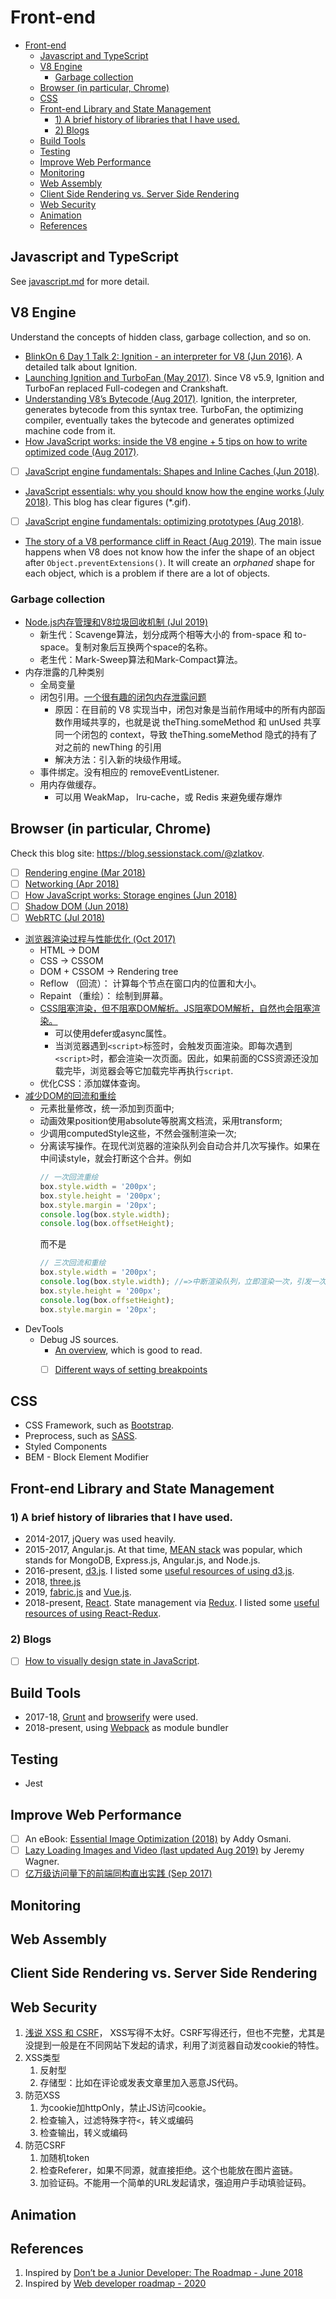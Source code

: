 
# Front-end

- [Front-end](#front-end)
  - [Javascript and TypeScript](#javascript-and-typescript)
  - [V8 Engine](#v8-engine)
    - [Garbage collection](#garbage-collection)
  - [Browser (in particular, Chrome)](#browser-in-particular-chrome)
  - [CSS](#css)
  - [Front-end Library and State Management](#front-end-library-and-state-management)
    - [1) A brief history of libraries that I have used.](#1-a-brief-history-of-libraries-that-i-have-used)
    - [2) Blogs](#2-blogs)
  - [Build Tools](#build-tools)
  - [Testing](#testing)
  - [Improve Web Performance](#improve-web-performance)
  - [Monitoring](#monitoring)
  - [Web Assembly](#web-assembly)
  - [Client Side Rendering vs. Server Side Rendering](#client-side-rendering-vs-server-side-rendering)
  - [Web Security](#web-security)
  - [Animation](#animation)
  - [References](#references)


## Javascript and TypeScript
See [javascript.md](./../programming-languages/JavaScript/javascript.md) for more detail.

## V8 Engine
Understand the concepts of hidden class, garbage collection, and so on.
* [BlinkOn 6 Day 1 Talk 2: Ignition - an interpreter for V8 (Jun 2016)](https://www.youtube.com/watch?time_continue=58&v=r5OWCtuKiAk). A detailed talk about Ignition.
* [Launching Ignition and TurboFan (May 2017)](https://v8.dev/blog/launching-ignition-and-turbofan). Since V8 v5.9, Ignition and TurboFan replaced Full-codegen and Crankshaft.
* [Understanding V8’s Bytecode (Aug 2017)](https://medium.com/dailyjs/understanding-v8s-bytecode-317d46c94775). Ignition, the interpreter, generates bytecode from this syntax tree. TurboFan, the optimizing compiler, eventually takes the bytecode and generates optimized machine code from it.
* [How JavaScript works: inside the V8 engine + 5 tips on how to write optimized code (Aug 2017)](https://blog.sessionstack.com/how-javascript-works-inside-the-v8-engine-5-tips-on-how-to-write-optimized-code-ac089e62b12e).
* [ ] [JavaScript engine fundamentals: Shapes and Inline Caches (Jun 2018)](https://mathiasbynens.be/notes/shapes-ics).
* [JavaScript essentials: why you should know how the engine works (July 2018)](https://www.freecodecamp.org/news/javascript-essentials-why-you-should-know-how-the-engine-works-c2cc0d321553/). This blog has clear figures (*.gif).
* [ ] [JavaScript engine fundamentals: optimizing prototypes (Aug 2018)](https://mathiasbynens.be/notes/prototypes).
* [The story of a V8 performance cliff in React (Aug 2019)](https://v8.dev/blog/react-cliff). The main issue happens when V8 does not know how the infer the shape of an object after `Object.preventExtensions()`. It will create an *orphaned* shape for each object, which is a problem if there are a lot of objects.

### Garbage collection
* [Node.js内存管理和V8垃圾回收机制 (Jul 2019)](https://juejin.im/post/6844903878928891911)
  * 新生代：Scavenge算法，划分成两个相等大小的 from-space 和 to-space。复制对象后互换两个space的名称。
  * 老生代：Mark-Sweep算法和Mark-Compact算法。
* 内存泄露的几种类别
  * 全局变量
  * 闭包引用。[一个很有趣的闭包内存泄露问题](https://cloud.tencent.com/developer/article/1683960)
    * 原因：在目前的 V8 实现当中，闭包对象是当前作用域中的所有内部函数作用域共享的，也就是说 theThing.someMethod 和 unUsed 共享同一个闭包的 context，导致 theThing.someMethod 隐式的持有了对之前的 newThing 的引用
    * 解决方法：引入新的块级作用域。
  * 事件绑定。没有相应的 removeEventListener.
  * 用内存做缓存。
    * 可以用 WeakMap， lru-cache，或 Redis 来避免缓存爆炸


## Browser (in particular, Chrome)
Check this blog site: https://blog.sessionstack.com/@zlatkov.
* [ ] [Rendering engine (Mar 2018)](https://blog.sessionstack.com/how-javascript-works-the-rendering-engine-and-tips-to-optimize-its-performance-7b95553baeda)
* [ ] [Networking (Apr 2018)](https://blog.sessionstack.com/how-javascript-works-inside-the-networking-layer-how-to-optimize-its-performance-and-security-f71b7414d34c)
* [ ] [How JavaScript works: Storage engines (Jun 2018)](https://blog.sessionstack.com/how-javascript-works-storage-engines-how-to-choose-the-proper-storage-api-da50879ef576)
* [ ] [Shadow DOM (Jun 2018)](https://blog.sessionstack.com/how-javascript-works-the-internals-of-shadow-dom-how-to-build-self-contained-components-244331c4de6e)
* [ ] [WebRTC (Jul 2018)](https://blog.sessionstack.com/how-javascript-works-webrtc-and-the-mechanics-of-peer-to-peer-connectivity-87cc56c1d0ab)
* [浏览器渲染过程与性能优化 (Oct 2017)](https://juejin.im/post/6844903501953237006)
  * HTML -> DOM
  * CSS -> CSSOM
  * DOM + CSSOM -> Rendering tree
  * Reflow （回流）： 计算每个节点在窗口内的位置和大小。
  * Repaint （重绘）： 绘制到屏幕。
  * [CSS阻塞渲染，但不阻塞DOM解析。JS阻塞DOM解析，自然也会阻塞渲染。](https://ljf0113.github.io/2017/09/24/how-css-and-js-block-dom/)
    * 可以使用defer或async属性。
    * 当浏览器遇到`<script>`标签时，会触发页面渲染。即每次遇到`<script>`时，都会渲染一次页面。因此，如果前面的CSS资源还没加载完毕，浏览器会等它加载完毕再执行`script`.
  * 优化CSS：添加媒体查询。
* [减少DOM的回流和重绘](https://juejin.im/post/6844904114841714696)
  * 元素批量修改，统一添加到页面中;
  * 动画效果position使用absolute等脱离文档流，采用transform;
  * 少调用computedStyle这些，不然会强制渲染一次;
  * 分离读写操作。在现代浏览器的渲染队列会自动合并几次写操作。如果在中间读style，就会打断这个合并。例如
    ```js
    // 一次回流重绘
    box.style.width = '200px';
    box.style.height = '200px';
    box.style.margin = '20px'; 
    console.log(box.style.width);
    console.log(box.offsetHeight); 
    ```
    而不是
    ```js
    // 三次回流和重绘
    box.style.width = '200px';
    console.log(box.style.width); //=>中断渲染队列，立即渲染一次，引发一次DOM回流和重绘  200px
    box.style.height = '200px'; 
    console.log(box.offsetHeight);
    box.style.margin = '20px'; 
    ```
* DevTools
  * Debug JS sources.
    * [An overview](https://developers.google.com/web/tools/chrome-devtools/javascript), which is good to read.
    * [ ] [Different ways of setting breakpoints](https://developers.google.com/web/tools/chrome-devtools/javascript/breakpoints)


## CSS
* CSS Framework, such as [Bootstrap](https://getbootstrap.com/).
* Preprocess, such as [SASS](https://sass-lang.com/guide).
* Styled Components
* BEM - Block Element Modifier

## Front-end Library and State Management
### 1) A brief history of libraries that I have used.
* 2014-2017, jQuery was used heavily.
* 2015-2017, Angular.js. At that time, [MEAN stack](https://thinkster.io/tutorials/mean-stack) was popular, which stands for MongoDB, Express.js, Angular.js, and Node.js.
* 2016-present, [d3.js](). I listed some [useful resources of using d3.js](./d3js.md).
* 2018, [three.js]()
* 2019, [fabric.js]() and [Vue.js]().
* 2018-present, [React](). State management via [Redux](). I listed some [useful resources of using React-Redux](./react-redux.md).

### 2) Blogs
* [ ] [How to visually design state in JavaScript](https://www.freecodecamp.org/news/how-to-visually-design-state-in-javascript-3a6a1aadab2b/).


## Build Tools
* 2017-18, [Grunt]() and [browserify]() were used.
* 2018-present, using [Webpack](./webpack.md) as module bundler

## Testing
* Jest

## Improve Web Performance
* [ ] An eBook: [Essential Image Optimization (2018)](https://images.guide/) by Addy Osmani.
* [ ] [Lazy Loading Images and Video (last updated Aug 2019)](https://developers.google.com/web/fundamentals/performance/lazy-loading-guidance/images-and-video/) by Jeremy Wagner.
* [ ] [亿万级访问量下的前端同构直出实践 (Sep 2017)](https://cloud.tencent.com/developer/article/1005973)

## Monitoring

## Web Assembly

## Client Side Rendering vs. Server Side Rendering

## Web Security
1. [浅说 XSS 和 CSRF](https://github.com/dwqs/blog/issues/68)， XSS写得不太好。CSRF写得还行，但也不完整，尤其是没提到一般是在不同网站下发起的请求，利用了浏览器自动发cookie的特性。
2. XSS类型
   1. 反射型
   2. 存储型：比如在评论或发表文章里加入恶意JS代码。
3. 防范XSS
   1. 为cookie加httpOnly，禁止JS访问cookie。
   2. 检查输入，过滤特殊字符`<`，转义或编码
   3. 检查输出，转义或编码
4. 防范CSRF
   1. 加随机token
   2. 检查Referer，如果不同源，就直接拒绝。这个也能放在图片盗链。
   3. 加验证码。不能用一个简单的URL发起请求，强迫用户手动填验证码。

## Animation

## References
1. Inspired by [Don’t be a Junior Developer: The Roadmap - June 2018](https://zerotomastery.io/blog/dont-be-a-junior-developer-the-roadmap/?utm_source=medium&utm_medium=dont-be-junior-the-roadmap)
2. Inspired by [Web developer roadmap - 2020](https://github.com/kamranahmedse/developer-roadmap)